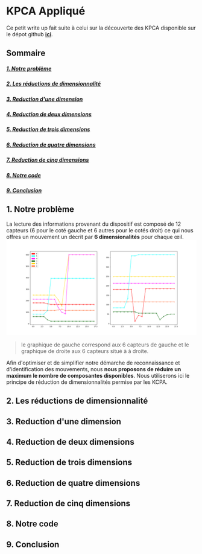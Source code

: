 # KPCA Appliqué

Ce petit write up fait suite à celui sur la découverte des KPCA disponible sur le dépot github **[ici](https://github.com/Matomatt/wyes-ai/tree/KPCA/Decouverte_KPCA)**. 
## Sommaire
##### [1. Notre problème ](#1-notre-projet)
##### [2. Les réductions de dimensionnalité](#2-les-réductions-de-dimensionalité)
##### [3. Reduction d'une dimension](#3-réduction-dune-dimension)
##### [4. Reduction de deux dimensions](#4-réduction-de-deux-dimensions)
##### [5. Reduction de trois dimensions](#5-réduction-de-trois-dimensions)
##### [6. Reduction de quatre dimensions](#6-réduction-de-quatre-dimensions)
##### [7. Reduction de cinq dimensions](#7-réduction-de-cinq-dimensions)
##### [8. Notre code](#8-notre-code)
##### [9. Conclusion](#9-conclusion)

## 1. Notre problème
La lecture des informations provenant du dispositif est composé de 12 capteurs (6 pour le coté gauche et 6 autres pour le cotés droit) ce qui nous offres un mouvement un décrit par **6 dimensionalités** pour chaque œil. 
![image n°1](images/image_1.png)
> le graphique de gauche correspond aux 6 capteurs de gauche et le graphique de droite aux 6 capteurs situé à à droite. 

Afin d'optimiser et de simplifier notre démarche de reconnaissance et d'identification des mouvements, nous **nous proposons de réduire un maximum le nombre de composantes disponibles**. Nous utiliserons ici le principe de réduction de dimensionnalités permise par les KCPA.   
## 2. Les réductions de dimensionnalité

## 3. Reduction d'une dimension

## 4. Reduction de deux dimensions

## 5. Reduction de trois dimensions

## 6. Reduction de quatre dimensions

## 7. Reduction de cinq dimensions

## 8. Notre code

## 9. Conclusion